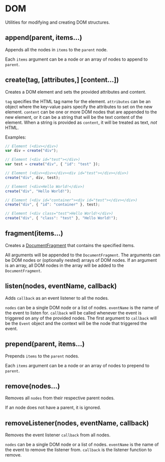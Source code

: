 # DOM

Utilities for modifying and creating DOM structures.


## append(parent, items...)

Appends all the nodes in `items` to the `parent` node.

Each `items` argument can be a node or an array of nodes to append to `parent`.


## create(tag, [attributes,] [content...])

Creates a DOM element and sets the provided attributes and content.

`tag` specifies the HTML tag name for the element. `attributes` can be an object
where the key-value pairs specify the attributes to set on the new element.
`content` can be one or more DOM nodes that are appended to the new element, or
it can be a string that will be the text content of the element. When a string
is provided as `content`, it will be treated as text, *not* HTML.

Examples:

```js
// Element (<div></div>)
var div = create("div");

// Element (<div id="test"></div>)
var test = create("div", { "id": "test" });

// Element (<div><div></div><div id="test"></div></div>)
create("div", div, test);

// Element (<div>Hello World!</div>)
create("div", "Hello World!");

// Element (<div id="container"><div id="test"></div></div>)
create("div", { "id": "container" }, test);

// Element (<div class="test">Hello World!</div>)
create("div", { "class": "test" }, "Hello World!");
```


## fragment(items...)

Creates a [DocumentFragment](https://developer.mozilla.org/en-US/docs/Web/API/DocumentFragment)
that contains the specified items.

All arguments will be appended to the `DocumentFragment`. The arguments can be
DOM nodes or (optionally nested) arrays of DOM nodes. If an argument is an
array, all DOM nodes in the array will be added to the `DocumentFragment`.


## listen(nodes, eventName, callback)

Adds `callback` as an event listener to all the nodes.

`nodes` can be a single DOM node or a list of nodes. `eventName` is the name of
the event to listen for. `callback` will be called whenever the event is
triggered on any of the provided nodes. The first argument to `callback` will be
the `Event` object and the context will be the node that triggered the event.


## prepend(parent, items...)

Prepends `items` to the `parent` nodes.

Each `items` argument can be a node or an array of nodes to prepend to `parent`.


## remove(nodes...)

Removes all `nodes` from their respective parent nodes.

If an node does not have a parent, it is ignored.


## removeListener(nodes, eventName, callback)

Removes the event listener `callback` from all nodes.

`nodes` can be a single DOM node or a list of nodes. `eventName` is the name of
the event to remove the listener from. `callback` is the listener function to
remove.
